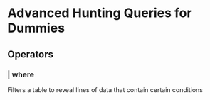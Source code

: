 # Advanced Hunting Queries for Dummies

## Operators

### | where
Filters a table to reveal lines of data that contain certain conditions
